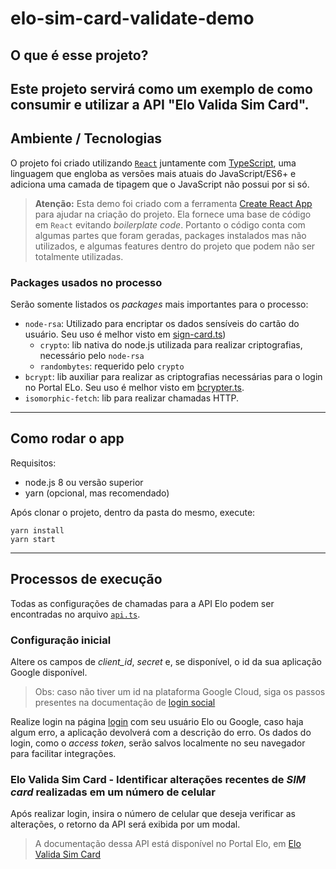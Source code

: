 # **elo-sim-card-validate-demo**

## O que é esse projeto?

## Este projeto servirá como um exemplo de como consumir e utilizar a API "Elo Valida Sim Card".

## Ambiente / Tecnologias

O projeto foi criado utilizando [`React`](https://pt-br.reactjs.org/) juntamente com [TypeScript](https://www.typescriptlang.org/), uma linguagem que engloba as versões mais atuais do JavaScript/ES6+ e adiciona uma camada de tipagem que o JavaScript não possui por si só.

> **Atenção:** Esta demo foi criado com a ferramenta [Create React App](https://create-react-app.dev/) para ajudar na criação do projeto. Ela fornece uma base de código em `React` evitando _boilerplate code_. Portanto o código conta com algumas partes que foram geradas, packages instalados mas não utilizados, e algumas features dentro do projeto que podem não ser totalmente utilizadas.

### Packages usados no processo

Serão somente listados os _packages_ mais importantes para o processo:

- `node-rsa`: Utilizado para encriptar os dados sensíveis do cartão do usuário. Seu uso é melhor visto em [sign-card.ts](https://www.npmjs.com/package/node-rsa))
  - `crypto`: lib nativa do node.js utilizada para realizar criptografias, necessário pelo `node-rsa`
  - `randombytes`: requerido pelo `crypto`
- `bcrypt`: lib auxiliar para realizar as criptografias necessárias para o login no Portal ELo. Seu uso é melhor visto em [bcrypter.ts](./src/services/Challenge/bcrypter.ts).
- `isomorphic-fetch`: lib para realizar chamadas HTTP.

---

## Como rodar o app

Requisitos:

- node.js 8 ou versão superior
- yarn (opcional, mas recomendado)

Após clonar o projeto, dentro da pasta do mesmo, execute:

```shell
yarn install
yarn start
```

---

## Processos de execução

Todas as configurações de chamadas para a API Elo podem ser encontradas no arquivo [`api.ts`](./src/configs/api.ts).

### **Configuração inicial**

Altere os campos de _client_id_, _secret_ e, se disponível, o id da sua aplicação Google disponível.

> Obs: caso não tiver um id na plataforma Google Cloud, siga os passos presentes na documentação de [login social](./src/docs/Social.md)

Realize login na página [login](./src/pages/Home/index.tsx) com seu usuário Elo ou Google, caso haja algum erro, a aplicação devolverá com a descrição do erro. Os dados do login, como o _access token_, serão salvos localmente no seu navegador para facilitar integrações.

### **Elo Valida Sim Card - Identificar alterações recentes de _SIM card_ realizadas em um número de celular**

Após realizar login, insira o número de celular que deseja verificar as alterações, o retorno da API será exibida por um modal.

> A documentação dessa API está disponível no Portal Elo, em [Elo Valida Sim Card](https://hml-dev.elo.com.br/documentacao/elo-valida-sim-card?lng=pt)
